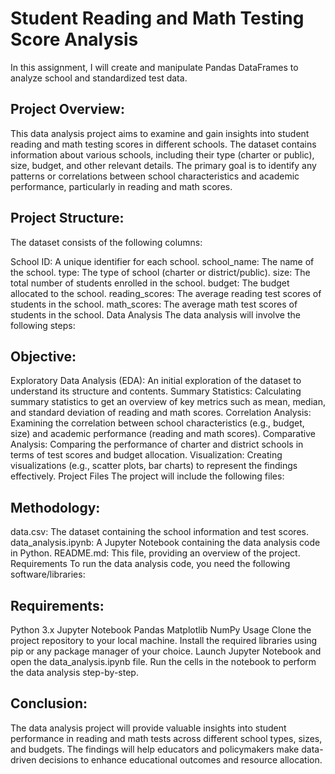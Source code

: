 # Student Reading and Math Testing Score Analysis 
In this assignment, I will  create and manipulate Pandas DataFrames to analyze school and standardized test data.

## Project Overview:
This data analysis project aims to examine and gain insights into student reading and math testing scores in different schools. The dataset contains information about various schools, including their type (charter or public), size, budget, and other relevant details. The primary goal is to identify any patterns or correlations between school characteristics and academic performance, particularly in reading and math scores.

## Project Structure:
The dataset consists of the following columns:

School ID: A unique identifier for each school.
school_name: The name of the school.
type: The type of school (charter or district/public).
size: The total number of students enrolled in the school.
budget: The budget allocated to the school.
reading_scores: The average reading test scores of students in the school.
math_scores: The average math test scores of students in the school.
Data Analysis
The data analysis will involve the following steps:

## Objective:

Exploratory Data Analysis (EDA): An initial exploration of the dataset to understand its structure and contents.
Summary Statistics: Calculating summary statistics to get an overview of key metrics such as mean, median, and standard deviation of reading and math scores.
Correlation Analysis: Examining the correlation between school characteristics (e.g., budget, size) and academic performance (reading and math scores).
Comparative Analysis: Comparing the performance of charter and district schools in terms of test scores and budget allocation.
Visualization: Creating visualizations (e.g., scatter plots, bar charts) to represent the findings effectively.
Project Files
The project will include the following files:


## Methodology:
data.csv: The dataset containing the school information and test scores.
data_analysis.ipynb: A Jupyter Notebook containing the data analysis code in Python.
README.md: This file, providing an overview of the project.
Requirements
To run the data analysis code, you need the following software/libraries:

## Requirements:
Python 3.x
Jupyter Notebook
Pandas
Matplotlib
NumPy
Usage
Clone the project repository to your local machine.
Install the required libraries using pip or any package manager of your choice.
Launch Jupyter Notebook and open the data_analysis.ipynb file.
Run the cells in the notebook to perform the data analysis step-by-step.

## Conclusion:
The data analysis project will provide valuable insights into student performance in reading and math tests across different school types, sizes, and budgets. The findings will help educators and policymakers make data-driven decisions to enhance educational outcomes and resource allocation.
